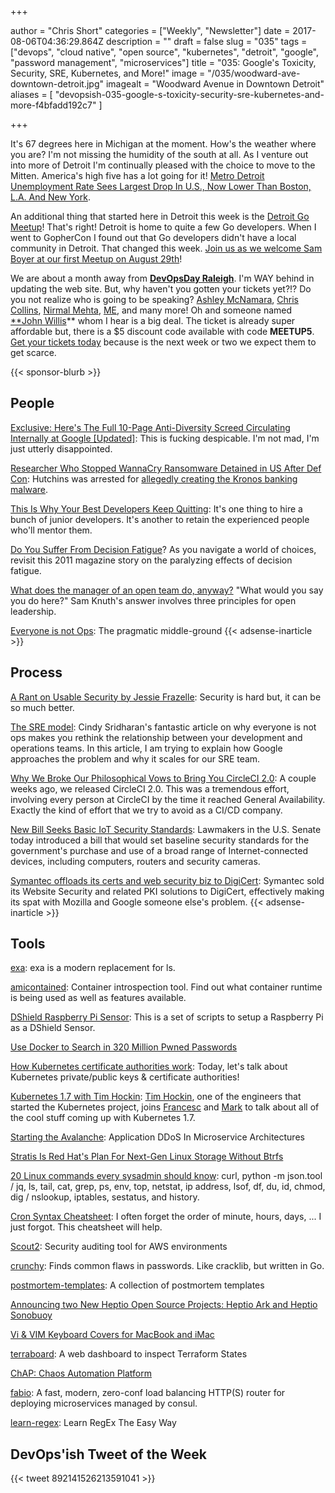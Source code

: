 +++

author = "Chris Short"
categories = ["Weekly", "Newsletter"]
date = 2017-08-06T04:36:29.864Z
description = ""
draft = false
slug = "035"
tags = ["devops", "cloud native", "open source", "kubernetes", "detroit", "google", "password management", "microservices"]
title = "035: Google's Toxicity, Security, SRE, Kubernetes, and More!"
image = "/035/woodward-ave-downtown-detroit.jpg"
imagealt = "Woodward Avenue in Downtown Detroit"
aliases = [
    "devopsish-035-google-s-toxicity-security-sre-kubernetes-and-more-f4bfadd192c7"
]

+++

It's 67 degrees here in Michigan at the moment. How's the weather where you are? I'm not missing the humidity of the south at all. As I venture out into more of Detroit I'm continually pleased with the choice to move to the Mitten. America's high five has a lot going for it! [Metro Detroit Unemployment Rate Sees Largest Drop In U.S., Now Lower Than Boston, L.A. And New York](http://www.dailydetroit.com/2017/08/03/metro-detroit-unemployment-rate-sees-largest-drop-u-s-now-lower-boston-l-new-york/).

An additional thing that started here in Detroit this week is the [Detroit Go Meetup](https://detroitgolang.com/)! That's right! Detroit is home to quite a few Go developers. When I went to GopherCon I found out that Go developers didn't have a local community in Detroit. That changed this week. [Join us as we welcome Sam Boyer at our first Meetup on August 29th](https://www.meetup.com/DetroitGolang/events/242260260/)!

We are about a month away from [**DevOpsDay Raleigh**](https://www.devopsdays.org/events/2017-raleigh/welcome/). I'm WAY behind in updating the web site. But, why haven't you gotten your tickets yet?!? Do you not realize who is going to be speaking? [Ashley McNamara](https://twitter.com/ashleymcnamara), [Chris Collins](https://twitter.com/chrisindurham), [Nirmal Mehta](https://twitter.com/normalfaults), [ME](https://chrisshort.net), and many more! Oh and someone named [**John Willis](https://twitter.com/botchagalupe)** whom I hear is a big deal. The ticket is already super affordable but, there is a $5 discount code available with code **MEETUP5**. [Get your tickets today](https://www.eventbrite.com/e/devopsdays-raleigh-2017-tickets-34044332515?aff=es2) because is the next week or two we expect them to get scarce.

{{< sponsor-blurb >}}

## People

[Exclusive: Here's The Full 10-Page Anti-Diversity Screed Circulating Internally at Google [Updated]](http://gizmodo.com/exclusive-heres-the-full-10-page-anti-diversity-screed-1797564320): This is fucking despicable. I'm not mad, I'm just utterly disappointed.

[Researcher Who Stopped WannaCry Ransomware Detained in US After Def Con](https://motherboard.vice.com/en_us/article/ywp8k5/researcher-who-stopped-wannacry-ransomware-detained-in-us-after-def-con): Hutchins was arrested for [allegedly creating the Kronos banking malware](https://motherboard.vice.com/en_us/article/pagn7v/malwaretech-wannacry-indictment-kronos-malware).

[This Is Why Your Best Developers Keep Quitting](https://www.fastcompany.com/40443084/this-is-why-your-best-developers-keep-quitting): It's one thing to hire a bunch of junior developers. It's another to retain the experienced people who'll mentor them.

[Do You Suffer From Decision Fatigue](http://www.nytimes.com/2011/08/21/magazine/do-you-suffer-from-decision-fatigue.html?referer=devopsish)? As you navigate a world of choices, revisit this 2011 magazine story on the paralyzing effects of decision fatigue.

[What does the manager of an open team do, anyway?](https://opensource.com/open-organization/17/8/what-open-leader-do) "What would you say you do here?" Sam Knuth's answer involves three principles for open leadership.

[Everyone is not Ops](https://medium.com/@cindysridharan/the-death-of-ops-is-greatly-exaggerated-ff3bd4a67f24): The pragmatic middle-ground
{{< adsense-inarticle >}}

## Process

[A Rant on Usable Security by Jessie Frazelle](https://blog.jessfraz.com/post/a-rant-on-usable-security/): Security is hard but, it can be so much better.

[The SRE model](https://medium.com/@rakyll/the-sre-model-6e19376ef986): Cindy Sridharan's fantastic article on why everyone is not ops makes you rethink the relationship between your development and operations teams. In this article, I am trying to explain how Google approaches the problem and why it scales for our SRE team.

[Why We Broke Our Philosophical Vows to Bring You CircleCI 2.0](https://circleci.com/blog/why-we-broke-our-philosophical-vows-to-bring-you-circleci-2-0/): A couple weeks ago, we released CircleCI 2.0. This was a tremendous effort, involving every person at CircleCI by the time it reached General Availability. Exactly the kind of effort that we try to avoid as a CI/CD company.

[New Bill Seeks Basic IoT Security Standards](http://krebsonsecurity.com/2017/08/new-bill-seeks-basic-iot-security-standards/): Lawmakers in the U.S. Senate today introduced a bill that would set baseline security standards for the government's purchase and use of a broad range of Internet-connected devices, including computers, routers and security cameras.

[Symantec offloads its certs and web security biz to DigiCert](https://www.theregister.co.uk/2017/08/03/symantec_q1_2018/): Symantec sold its Website Security and related PKI solutions to DigiCert, effectively making its spat with Mozilla and Google someone else's problem.
{{< adsense-inarticle >}}

## Tools

[exa](https://the.exa.website/): exa is a modern replacement for ls.

[amicontained](https://github.com/jessfraz/amicontained): Container introspection tool. Find out what container runtime is being used as well as features available.

[DShield Raspberry Pi Sensor](https://github.com/DShield-ISC/dshield): This is a set of scripts to setup a Raspberry Pi as a DShield Sensor.

[Use Docker to Search in 320 Million Pwned Passwords](https://stefanscherer.github.io/use-docker-to-search-in-320-million-pwned-passwords/)

[How Kubernetes certificate authorities work](https://jvns.ca/blog/2017/08/05/how-kubernetes-certificates-work/): Today, let's talk about Kubernetes private/public keys & certificate authorities!

[Kubernetes 1.7 with Tim Hockin](https://www.gcppodcast.com/post/episode-88-kubernetes-1-7-with-tim-hockin/): [Tim Hockin](https://twitter.com/thockin), one of the engineers that started the Kubernetes project, joins [Francesc](https://twitter.com/francesc) and [Mark](https://twitter.com/Neurotic) to talk about all of the cool stuff coming up with Kubernetes 1.7.

[Starting the Avalanche](https://medium.com/netflix-techblog/starting-the-avalanche-640e69b14a06): Application DDoS In Microservice Architectures

[Stratis Is Red Hat's Plan For Next-Gen Linux Storage Without Btrfs](https://phoronix.com/scan.php?page=news_item&px=Stratis-Red-Hat-Project)

[20 Linux commands every sysadmin should know](https://opensource.com/article/17/7/20-sysadmin-commands): curl, python -m json.tool / jq, ls, tail, cat, grep, ps, env, top, netstat, ip address, lsof, df, du, id, chmod, dig / nslookup, iptables, sestatus, and history.

[Cron Syntax Cheatsheet](https://healthchecks.io/docs/cron/): I often forget the order of minute, hours, days, ... I just forgot. This cheatsheet will help.

[Scout2](https://nccgroup.github.io/Scout2/): Security auditing tool for AWS environments

[crunchy](https://github.com/muesli/crunchy): Finds common flaws in passwords. Like cracklib, but written in Go.

[postmortem-templates](https://github.com/dastergon/postmortem-templates): A collection of postmortem templates

[Announcing two New Heptio Open Source Projects: Heptio Ark and Heptio Sonobuoy](https://blog.heptio.com/announcing-two-new-heptio-open-source-projects-heptio-ark-and-heptio-sonobuoy-7cef88a06f8)

[Vi & VIM Keyboard Covers for MacBook and iMac](https://www.editorskeys.com/products/vi-vim-keyboard-covers-for-macbook-imac)

[terraboard](https://github.com/camptocamp/terraboard): A web dashboard to inspect Terraform States

[ChAP: Chaos Automation Platform](https://medium.com/netflix-techblog/chap-chaos-automation-platform-53e6d528371f)

[fabio](https://github.com/fabiolb/fabio): A fast, modern, zero-conf load balancing HTTP(S) router for deploying microservices managed by consul.

[learn-regex](https://github.com/zeeshanu/learn-regex): Learn RegEx The Easy Way

## DevOps'ish Tweet of the Week

{{< tweet 892141526213591041 >}}
